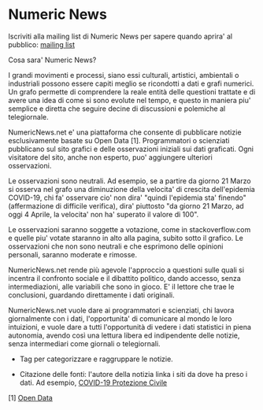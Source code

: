 Numeric News
============

Iscriviti alla mailing list di Numeric News per sapere quando aprira' al pubblico: [mailing list](https://groups.google.com/forum/#!forum/numeric-news-rss)

Cosa sara' Numeric News?

I grandi movimenti e processi, siano essi culturali, artistici, ambientali o industriali possono essere capiti meglio se ricondotti a dati e grafi numerici. Un grafo permette di comprendere la reale entità delle questioni trattate e di avere una idea di come si sono evolute nel tempo, e questo in maniera piu' semplice e diretta che seguire decine di discussioni e polemiche al telegiornale.  

NumericNews.net e' una piattaforma che consente di pubblicare notizie esclusivamente basate su Open Data [1]. Programmatori o scienziati pubblicano sul sito grafici e delle osservazioni iniziali sui dati graficati. Ogni visitatore del sito, anche non esperto, puo' aggiungere ulteriori osservazioni.  

Le osservazioni sono neutrali. Ad esempio, se a partire da giorno 21 Marzo si osserva nel grafo una diminuzione della velocita' di crescita dell'epidemia COVID-19, chi fa' osservare cio' non dira' "quindi l'epidemia sta' finendo" (affermazione di difficile verifica), dira' piuttosto "da giorno 21 Marzo, ad oggi 4 Aprile, la velocita' non ha' superato il valore di 100".  

Le osservazioni saranno soggette a votazione, come in stackoverflow.com e quelle piu' votate staranno in alto alla pagina, subito sotto il grafico. Le osservazioni che non sono neutrali e che esprimono delle opinioni personali, saranno moderate e rimosse.  


NumericNews.net rende più agevole l'approccio a questioni sulle quali si incentra il confronto sociale e il dibattito politico, dando accesso, senza intermediazioni, alle variabili che sono in gioco. E' il lettore che trae le conclusioni, guardando direttamente i dati originali.  

NumericNews.net vuole dare ai programmatori e scienziati, chi lavora giornalmente con i dati, l'opportunita' di comunicare al mondo le loro intuizioni, e vuole dare a tutti l'opportunità di vedere i dati statistici in piena autonomia, avendo così una lettura libera ed indipendente delle notizie, senza intermediari come giornali o telegiornali.


- Tag per categorizzare e raggruppare le notizie.  

- Citazione delle fonti: l'autore della notizia linka i siti da dove ha preso i dati. Ad esempio, [COVID-19 Protezione Civile](https://github.com/pcm-dpc/COVID-19)



[1] [Open Data](https://en.wikipedia.org/wiki/Open_data)
